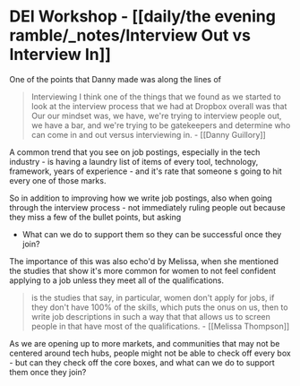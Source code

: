 # DEI Workshop - [[daily/the evening ramble/_notes/Interview Out vs Interview In]]

One of the points that Danny made was along the lines of

> Interviewing I think one of the things that we found as we started to look at the interview process that we had at Dropbox overall was that Our our mindset was, we have, we're trying to interview people out, we have a bar, and we're trying to be gatekeepers and determine who can come in and out versus interviewing in.  - [[Danny Guillory]]

A common trend that you see on job postings, especially in the tech industry - is having a laundry list of items of every tool, technology, framework, years of experience - and  it's rate that someone s going to hit every one of those marks.

So in addition to improving how we write job postings, also when going through the interview process - not immediately ruling people out because they miss a few of the bullet points, but asking

- What can we do to support them so they can be successful once they join?

The importance of this was also echo'd by Melissa, when she mentioned the studies that show it's more common for women to not feel confident applying to a job unless they meet all of the qualifications.

> is the studies that say, in particular, women don't apply for jobs, if they don't have 100% of the skills, which puts the onus on us, then to write job descriptions in such a way that that allows us to screen people in that have most of the qualifications.  - [[Melissa Thompson]]

As we are opening up to more markets, and communities that may not be centered around tech hubs, people might not be able to check off every box - but can they check off the core boxes, and what can we do to support them once they join?
